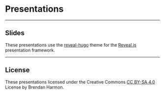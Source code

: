 # Presentations

---

## Slides

These presentations use the [reveal-hugo](https://themes.gohugo.io/reveal-hugo/) theme for the [Reveal.js](https://github.com/hakimel/reveal.js/) presentation framework.

---

## License
These presentations licensed under the Creative Commons [CC BY-SA 4.0](https://creativecommons.org/licenses/by-sa/4.0/) License by Brendan Harmon.
